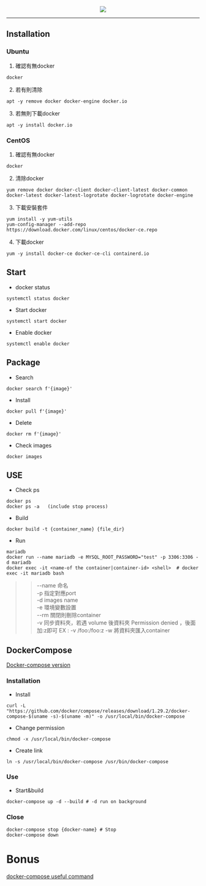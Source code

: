 <p align="center">
    <img src="https://user-images.githubusercontent.com/63274030/144020732-85ef54df-43bc-404a-9a0c-e31405afc786.png"/>
</p>

----  
## Installation
### Ubuntu
1. 確認有無docker
```
docker
```
2. 若有則清除
```
apt -y remove docker docker-engine docker.io
```
3. 若無則下載docker
```
apt -y install docker.io
```
### CentOS
1. 確認有無docker
```
docker
```
2. 清除docker
```
yum remove docker docker-client docker-client-latest docker-common docker-latest docker-latest-logrotate docker-logrotate docker-engine
```
3. 下載安裝套件
```
yum install -y yum-utils
yum-config-manager --add-repo https://download.docker.com/linux/centos/docker-ce.repo
```
4. 下載docker
```
yum -y install docker-ce docker-ce-cli containerd.io
```

## Start
- docker status
```
systemctl status docker
```
- Start docker
```
systemctl start docker
```
- Enable docker
```
systemctl enable docker
```
## Package
- Search
```
docker search f'{image}'
```
- Install
```
docker pull f'{image}'
```
- Delete
```
docker rm f'{image}'
```
- Check images
```
docker images
```

## USE  
- Check ps
```
docker ps
docker ps -a   (include stop process)
```
- Build
```
docker build -t {container_name} {file_dir}
```
- Run
```
mariadb
docker run --name mariadb -e MYSQL_ROOT_PASSWORD="test" -p 3306:3306 -d mariadb
docker exec -it <name-of the container|container-id> <shell>  # docker exec -it mariadb bash
```
>> --name 命名  
>> -p 指定對應port  
>> -d images name  
>> -e 環境變數設置  
>> --rm 關閉則刪除container  
>> -v 同步資料夾，若遇 volume 後資料夾 Permission denied ，後面加:z即可  EX : -v /foo:/foo:z
>> -w 將資料夾匯入container  
## DockerCompose
[Docker-compose version](https://docs.docker.com/compose/compose-file/)
### Installation
- Install
```
curl -L "https://github.com/docker/compose/releases/download/1.29.2/docker-compose-$(uname -s)-$(uname -m)" -o /usr/local/bin/docker-compose
```
- Change permission
```
chmod -x /usr/local/bin/docker-compose
```
- Create link
```
ln -s /usr/local/bin/docker-compose /usr/bin/docker-compose
```
### Use
- Start&build
```
docker-compose up -d --build # -d run on background
```
### Close
```
docker-compose stop {docker-name} # Stop
docker-compose down 
```
# Bonus
[docker-compose useful command](https://www.cnblogs.com/moxiaoan/p/9299404.html)
